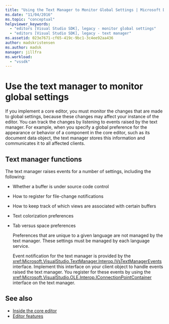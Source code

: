 ```yaml
---
title: "Using the Text Manager to Monitor Global Settings | Microsoft Docs"
ms.date: "11/04/2016"
ms.topic: "conceptual"
helpviewer_keywords:
  - "editors [Visual Studio SDK], legacy - monitor global settings"
  - "editors [Visual Studio SDK], legacy - text manager"
ms.assetid: 023e7671-cf65-419c-9bc1-3c4ee92aa436
author: madskristensen
ms.author: madsk
manager: jillfra
ms.workload:
  - "vssdk"
---
```

# Use the text manager to monitor global settings
If you implement a core editor, you must monitor the changes that are made to global settings, because these changes may affect your instance of the editor. You can track the changes by listening to events raised by the text manager. For example, when you specify a global preference for the appearance or behavior of a component in the core editor, such as its document data object, the text manager stores this information and communicates it to all affected clients.

## Text manager functions
 The text manager raises events for a number of settings, including the following:

- Whether a buffer is under source code control

- How to register for file-change notifications

- How to keep track of which views are associated with certain buffers

- Text colorization preferences

- Tab versus space preferences

  Preferences that are unique to a given language are not managed by the text manager. These settings must be managed by each language service.

  Event notification for the text manager is provided by the <xref:Microsoft.VisualStudio.TextManager.Interop.IVsTextManagerEvents> interface. Implement this interface on your client object to handle events raised the text manager. You register for these events by using the <xref:Microsoft.VisualStudio.OLE.Interop.IConnectionPointContainer> interface on the text manager.

## See also
- [Inside the core editor](../extensibility/inside-the-core-editor.md)
- [Editor features](https://msdn.microsoft.com/library/bdac940d-1f14-4019-a01f-fd0bb3dc7198)